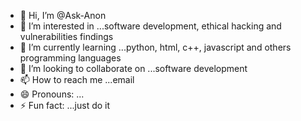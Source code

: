 - 👋 Hi, I’m @Ask-Anon
- 👀 I’m interested in ...software development, ethical hacking and vulnerabilities findings
- 🌱 I’m currently learning ...python, html, c++, javascript and others programming languages
- 💞️ I’m looking to collaborate on ...software development 
- 📫 How to reach me ...email 
- 😄 Pronouns: ...
- ⚡ Fun fact: ...just do it

<!---
Ask-Anon/Ask-Anon is a ✨ special ✨ repository because its `README.md` (this file) appears on your GitHub profile.
You can click the Preview link to take a look at your changes.
--->
